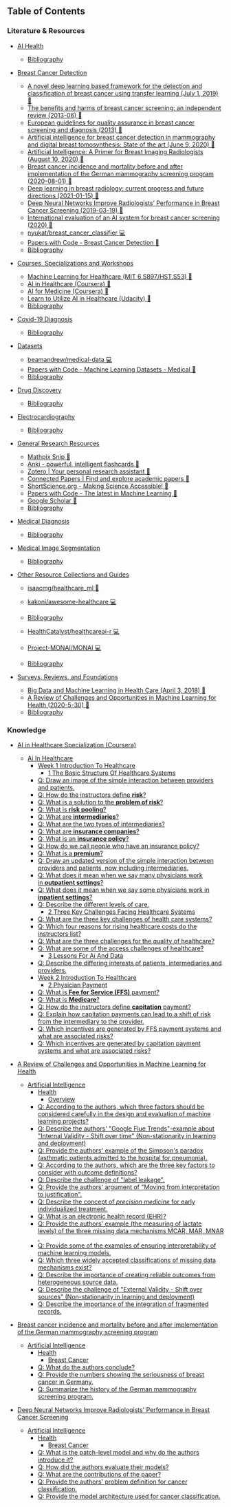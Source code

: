 ## Table of Contents

### Literature & Resources


   * [AI Health](literature/ai_health.md#ai-health)
      * [Bibliography](literature/ai_health.md#bibliography)

   * [Breast Cancer Detection](literature/breast_cancer_detection.md#breast-cancer-detection)
      * [A novel deep learning based framework for the detection and classification of breast cancer using transfer learning (July 1, 2019) <g-emoji class="g-emoji" alias="book" fallback-src="https://github.githubassets.com/images/icons/emoji/unicode/1f4d6.png">📖</g-emoji>](literature/breast_cancer_detection.md#a-novel-deep-learning-based-framework-for-the-detection-and-classification-of-breast-cancer-using-transfer-learning-july-1-2019-book)
      * [The benefits and harms of breast cancer screening: an independent review (2013-06) <g-emoji class="g-emoji" alias="book" fallback-src="https://github.githubassets.com/images/icons/emoji/unicode/1f4d6.png">📖</g-emoji>](literature/breast_cancer_detection.md#the-benefits-and-harms-of-breast-cancer-screening-an-independent-review-2013-06-book)
      * [European guidelines for quality assurance in breast cancer screening and diagnosis (2013) <g-emoji class="g-emoji" alias="book" fallback-src="https://github.githubassets.com/images/icons/emoji/unicode/1f4d6.png">📖</g-emoji>](literature/breast_cancer_detection.md#european-guidelines-for-quality-assurance-in-breast-cancer-screening-and-diagnosis-2013-book)
      * [Artificial intelligence for breast cancer detection in mammography and digital breast tomosynthesis: State of the art (June 9, 2020) <g-emoji class="g-emoji" alias="book" fallback-src="https://github.githubassets.com/images/icons/emoji/unicode/1f4d6.png">📖</g-emoji>](literature/breast_cancer_detection.md#artificial-intelligence-for-breast-cancer-detection-in-mammography-and-digital-breast-tomosynthesis-state-of-the-art-june-9-2020-book)
      * [Artificial Intelligence: A Primer for Breast Imaging Radiologists (August 10, 2020) <g-emoji class="g-emoji" alias="book" fallback-src="https://github.githubassets.com/images/icons/emoji/unicode/1f4d6.png">📖</g-emoji>](literature/breast_cancer_detection.md#artificial-intelligence-a-primer-for-breast-imaging-radiologists-august-10-2020-book)
      * [Breast cancer incidence and mortality before and after implementation of the German mammography screening program (2020-08-01) <g-emoji class="g-emoji" alias="book" fallback-src="https://github.githubassets.com/images/icons/emoji/unicode/1f4d6.png">📖</g-emoji>](literature/breast_cancer_detection.md#breast-cancer-incidence-and-mortality-before-and-after-implementation-of-the-german-mammography-screening-program-2020-08-01-book)
      * [Deep learning in breast radiology: current progress and future directions (2021-01-15) <g-emoji class="g-emoji" alias="book" fallback-src="https://github.githubassets.com/images/icons/emoji/unicode/1f4d6.png">📖</g-emoji>](literature/breast_cancer_detection.md#deep-learning-in-breast-radiology-current-progress-and-future-directions-2021-01-15-book)
      * [Deep Neural Networks Improve Radiologists’ Performance in Breast Cancer Screening (2019-03-19) <g-emoji class="g-emoji" alias="book" fallback-src="https://github.githubassets.com/images/icons/emoji/unicode/1f4d6.png">📖</g-emoji>](literature/breast_cancer_detection.md#deep-neural-networks-improve-radiologists-performance-in-breast-cancer-screening-2019-03-19-book)
      * [International evaluation of an AI system for breast cancer screening (2020) <g-emoji class="g-emoji" alias="book" fallback-src="https://github.githubassets.com/images/icons/emoji/unicode/1f4d6.png">📖</g-emoji>](literature/breast_cancer_detection.md#international-evaluation-of-an-ai-system-for-breast-cancer-screening-2020-book)
      * [nyukat/breast_cancer_classifier <g-emoji class="g-emoji" alias="computer" fallback-src="https://github.githubassets.com/images/icons/emoji/unicode/1f4bb.png">💻</g-emoji>](literature/breast_cancer_detection.md#nyukatbreast_cancer_classifier-computer)
      * [Papers with Code - Breast Cancer Detection <g-emoji class="g-emoji" alias="book" fallback-src="https://github.githubassets.com/images/icons/emoji/unicode/1f4d6.png">📖</g-emoji>](literature/breast_cancer_detection.md#papers-with-code---breast-cancer-detection-book)
      * [Bibliography](literature/breast_cancer_detection.md#bibliography)

   * [Courses, Specializations and Workshops](literature/courses,_specializations_and_workshops.md#courses-specializations-and-workshops)
      * [Machine Learning for Healthcare (MIT 6.S897/HST.S53) <g-emoji class="g-emoji" alias="book" fallback-src="https://github.githubassets.com/images/icons/emoji/unicode/1f4d6.png">📖</g-emoji>](literature/courses,_specializations_and_workshops.md#machine-learning-for-healthcare-mit-6s897hsts53-book)
      * [AI in Healthcare (Coursera) <g-emoji class="g-emoji" alias="book" fallback-src="https://github.githubassets.com/images/icons/emoji/unicode/1f4d6.png">📖</g-emoji>](literature/courses,_specializations_and_workshops.md#ai-in-healthcare-coursera-book)
      * [AI for Medicine (Coursera) <g-emoji class="g-emoji" alias="book" fallback-src="https://github.githubassets.com/images/icons/emoji/unicode/1f4d6.png">📖</g-emoji>](literature/courses,_specializations_and_workshops.md#ai-for-medicine-coursera-book)
      * [Learn to Utilize AI in Healthcare (Udacity) <g-emoji class="g-emoji" alias="book" fallback-src="https://github.githubassets.com/images/icons/emoji/unicode/1f4d6.png">📖</g-emoji>](literature/courses,_specializations_and_workshops.md#learn-to-utilize-ai-in-healthcare-udacity-book)
      * [Bibliography](literature/courses,_specializations_and_workshops.md#bibliography)

   * [Covid-19 Diagnosis](literature/covid-19_diagnosis.md#covid-19-diagnosis)
      * [Bibliography](literature/covid-19_diagnosis.md#bibliography)

   * [Datasets](literature/datasets.md#datasets)
      * [beamandrew/medical-data <g-emoji class="g-emoji" alias="computer" fallback-src="https://github.githubassets.com/images/icons/emoji/unicode/1f4bb.png">💻</g-emoji>](literature/datasets.md#beamandrewmedical-data-computer)
      * [Papers with Code - Machine Learning Datasets - Medical <g-emoji class="g-emoji" alias="book" fallback-src="https://github.githubassets.com/images/icons/emoji/unicode/1f4d6.png">📖</g-emoji>](literature/datasets.md#papers-with-code---machine-learning-datasets---medical-book)
      * [Bibliography](literature/datasets.md#bibliography)

   * [Drug Discovery](literature/drug_discovery.md#drug-discovery)
      * [Bibliography](literature/drug_discovery.md#bibliography)

   * [Electrocardiography](literature/electrocardiography.md#electrocardiography)
      * [Bibliography](literature/electrocardiography.md#bibliography)

   * [General Research Resources](literature/general_research_resources.md#general-research-resources)
      * [Mathpix Snip <g-emoji class="g-emoji" alias="book" fallback-src="https://github.githubassets.com/images/icons/emoji/unicode/1f4d6.png">📖</g-emoji>](literature/general_research_resources.md#mathpix-snip-book)
      * [Anki - powerful, intelligent flashcards <g-emoji class="g-emoji" alias="book" fallback-src="https://github.githubassets.com/images/icons/emoji/unicode/1f4d6.png">📖</g-emoji>](literature/general_research_resources.md#anki---powerful-intelligent-flashcards-book)
      * [Zotero | Your personal research assistant <g-emoji class="g-emoji" alias="book" fallback-src="https://github.githubassets.com/images/icons/emoji/unicode/1f4d6.png">📖</g-emoji>](literature/general_research_resources.md#zotero--your-personal-research-assistant-book)
      * [Connected Papers | Find and explore academic papers <g-emoji class="g-emoji" alias="book" fallback-src="https://github.githubassets.com/images/icons/emoji/unicode/1f4d6.png">📖</g-emoji>](literature/general_research_resources.md#connected-papers--find-and-explore-academic-papers-book)
      * [ShortScience.org - Making Science Accessible! <g-emoji class="g-emoji" alias="book" fallback-src="https://github.githubassets.com/images/icons/emoji/unicode/1f4d6.png">📖</g-emoji>](literature/general_research_resources.md#shortscienceorg---making-science-accessible-book)
      * [Papers with Code - The latest in Machine Learning <g-emoji class="g-emoji" alias="book" fallback-src="https://github.githubassets.com/images/icons/emoji/unicode/1f4d6.png">📖</g-emoji>](literature/general_research_resources.md#papers-with-code---the-latest-in-machine-learning-book)
      * [Google Scholar <g-emoji class="g-emoji" alias="book" fallback-src="https://github.githubassets.com/images/icons/emoji/unicode/1f4d6.png">📖</g-emoji>](literature/general_research_resources.md#google-scholar-book)
      * [Bibliography](literature/general_research_resources.md#bibliography)

   * [Medical Diagnosis](literature/medical_diagnosis.md#medical-diagnosis)
      * [Bibliography](literature/medical_diagnosis.md#bibliography)

   * [Medical Image Segmentation](literature/medical_image_segmentation.md#medical-image-segmentation)
      * [Bibliography](literature/medical_image_segmentation.md#bibliography)

   * [Other Resource Collections and Guides](literature/other_resource_collections_and_guides.md#other-resource-collections-and-guides)
      * [isaacmg/healthcare_ml <g-emoji class="g-emoji" alias="book" fallback-src="https://github.githubassets.com/images/icons/emoji/unicode/1f4d6.png">📖</g-emoji>](literature/other_resource_collections_and_guides.md#isaacmghealthcare_ml-book)
      * [kakoni/awesome-healthcare <g-emoji class="g-emoji" alias="computer" fallback-src="https://github.githubassets.com/images/icons/emoji/unicode/1f4bb.png">💻</g-emoji>](literature/other_resource_collections_and_guides.md#kakoniawesome-healthcare-computer)
      * [Bibliography](literature/other_resource_collections_and_guides.md#bibliography)

      * [HealthCatalyst/healthcareai-r <g-emoji class="g-emoji" alias="computer" fallback-src="https://github.githubassets.com/images/icons/emoji/unicode/1f4bb.png">💻</g-emoji>](literature/software_and_code.md#healthcatalysthealthcareai-r-computer)
      * [Project-MONAI/MONAI <g-emoji class="g-emoji" alias="computer" fallback-src="https://github.githubassets.com/images/icons/emoji/unicode/1f4bb.png">💻</g-emoji>](literature/software_and_code.md#project-monaimonai-computer)
      * [Bibliography](literature/software_and_code.md#bibliography)

   * [Surveys, Reviews, and Foundations](literature/surveys,_reviews,_and_foundations.md#surveys-reviews-and-foundations)
      * [Big Data and Machine Learning in Health Care (April 3, 2018) <g-emoji class="g-emoji" alias="book" fallback-src="https://github.githubassets.com/images/icons/emoji/unicode/1f4d6.png">📖</g-emoji>](literature/surveys,_reviews,_and_foundations.md#big-data-and-machine-learning-in-health-care-april-3-2018-book)
      * [A Review of Challenges and Opportunities in Machine Learning for Health (2020-5-30) <g-emoji class="g-emoji" alias="book" fallback-src="https://github.githubassets.com/images/icons/emoji/unicode/1f4d6.png">📖</g-emoji>](literature/surveys,_reviews,_and_foundations.md#a-review-of-challenges-and-opportunities-in-machine-learning-for-health-2020-5-30-book)
      * [Bibliography](literature/surveys,_reviews,_and_foundations.md#bibliography)

### Knowledge


   * [AI in Healthcare Specialization (Coursera)](knowledge/ai_in_healthcare_specialization_(coursera).md#ai-in-healthcare-specialization-coursera)
      * [Ai In Healthcare](knowledge/ai_in_healthcare_specialization_(coursera).md#ai-in-healthcare)
         * [Week 1 Introduction To Healthcare](knowledge/ai_in_healthcare_specialization_(coursera).md#week-1-introduction-to-healthcare)
            * [1 The Basic Structure Of Healthcare Systems](knowledge/ai_in_healthcare_specialization_(coursera).md#1-the-basic-structure-of-healthcare-systems)
         * [Q: Draw an image of the simple interaction between providers and patients.](knowledge/ai_in_healthcare_specialization_(coursera).md#q-draw-an-image-of-the-simple-interaction-between-providers-and-patients)
         * [Q: How do the instructors define <strong>risk</strong>?](knowledge/ai_in_healthcare_specialization_(coursera).md#q-how-do-the-instructors-define-risk)
         * [Q: What is a solution to the <strong>problem of risk</strong>?](knowledge/ai_in_healthcare_specialization_(coursera).md#q-what-is-a-solution-to-the-problem-of-risk)
         * [Q: What is <strong>risk pooling</strong>?](knowledge/ai_in_healthcare_specialization_(coursera).md#q-what-is-risk-pooling)
         * [Q: What are <strong>intermediaries</strong>?](knowledge/ai_in_healthcare_specialization_(coursera).md#q-what-are-intermediaries)
         * [Q: What are the two types of intermediaries?](knowledge/ai_in_healthcare_specialization_(coursera).md#q-what-are-the-two-types-of-intermediaries)
         * [Q: What are <strong>insurance companies</strong>?](knowledge/ai_in_healthcare_specialization_(coursera).md#q-what-are-insurance-companies)
         * [Q: What is an <strong>insurance policy</strong>?](knowledge/ai_in_healthcare_specialization_(coursera).md#q-what-is-an-insurance-policy)
         * [Q: How do we call people who have an insurance policy?](knowledge/ai_in_healthcare_specialization_(coursera).md#q-how-do-we-call-people-who-have-an-insurance-policy)
         * [Q: What is a <strong>premium</strong>?](knowledge/ai_in_healthcare_specialization_(coursera).md#q-what-is-a-premium)
         * [Q: Draw an updated version of the simple interaction between providers and patients, now including intermediaries.](knowledge/ai_in_healthcare_specialization_(coursera).md#q-draw-an-updated-version-of-the-simple-interaction-between-providers-and-patients-now-including-intermediaries)
         * [Q: What does it mean when we say many physicians work in <strong>outpatient settings</strong>?](knowledge/ai_in_healthcare_specialization_(coursera).md#q-what-does-it-mean-when-we-say-many-physicians-work-inoutpatient-settings)
         * [Q: What does it mean when we say some physicians work in <strong>inpatient settings</strong>?](knowledge/ai_in_healthcare_specialization_(coursera).md#q-what-does-it-mean-when-we-say-some-physicians-work-in-inpatient-settings)
         * [Q: Describe the different levels of care.](knowledge/ai_in_healthcare_specialization_(coursera).md#q-describe-the-different-levels-of-care)
            * [2 Three Key Challenges Facing Healthcare Systems](knowledge/ai_in_healthcare_specialization_(coursera).md#2-three-key-challenges-facing-healthcare-systems)
         * [Q: What are the three key challenges of health care systems?](knowledge/ai_in_healthcare_specialization_(coursera).md#q-what-are-the-three-key-challenges-of-health-care-systems)
         * [Q: Which four reasons for rising healthcare costs do the instructors list?](knowledge/ai_in_healthcare_specialization_(coursera).md#q-which-four-reasons-for-rising-healthcare-costs-do-the-instructors-list)
         * [Q: What are the three challenges for the quality of healthcare?](knowledge/ai_in_healthcare_specialization_(coursera).md#q-what-are-the-three-challenges-for-the-quality-of-healthcare)
         * [Q: What are some of the access challenges of healthcare?](knowledge/ai_in_healthcare_specialization_(coursera).md#q-what-are-some-of-the-access-challenges-of-healthcare)
            * [3 Lessons For Ai And Data](knowledge/ai_in_healthcare_specialization_(coursera).md#3-lessons-for-ai-and-data)
         * [Q: Describe the differing interests of patients, intermediaries and providers.](knowledge/ai_in_healthcare_specialization_(coursera).md#q-describe-the-differing-interests-of-patients-intermediaries-and-providers)
         * [Week 2 Introduction To Healthcare](knowledge/ai_in_healthcare_specialization_(coursera).md#week-2-introduction-to-healthcare)
            * [2 Physician Payment](knowledge/ai_in_healthcare_specialization_(coursera).md#2-physician-payment)
         * [Q: What is <strong>Fee for Service (FFS)</strong> payment?](knowledge/ai_in_healthcare_specialization_(coursera).md#q-what-is-fee-for-service-ffs-payment)
         * [Q: What is <strong>Medicare</strong>?](knowledge/ai_in_healthcare_specialization_(coursera).md#q-what-is-medicare)
         * [Q: How do the instructors define <strong>capitation</strong> payment?](knowledge/ai_in_healthcare_specialization_(coursera).md#q-how-do-the-instructors-define-capitation-payment)
         * [Q: Explain how capitation payments can lead to a shift of risk from the intermediary to the provider.](knowledge/ai_in_healthcare_specialization_(coursera).md#q-explain-how-capitation-payments-can-lead-to-a-shift-of-risk-from-the-intermediary-to-the-provider)
         * [Q: Which incentives are generated by FFS payment systems and what are associated risks?](knowledge/ai_in_healthcare_specialization_(coursera).md#q-which-incentives-are-generated-by-ffs-payment-systems-and-what-are-associated-risks)
         * [Q: Which incentives are generated by capitation payment systems and what are associated risks?](knowledge/ai_in_healthcare_specialization_(coursera).md#q-which-incentives-are-generated-by-capitation-payment-systems-and-what-are-associated-risks)

   * [A Review of Challenges and Opportunities in Machine Learning for Health](knowledge/a_review_of_challenges_and_opportunities_in_machine_learning_for_health.md#a-review-of-challenges-and-opportunities-in-machine-learning-for-health)
      * [Artificial Intelligence](knowledge/a_review_of_challenges_and_opportunities_in_machine_learning_for_health.md#artificial-intelligence)
         * [Health](knowledge/a_review_of_challenges_and_opportunities_in_machine_learning_for_health.md#health)
            * [Overview](knowledge/a_review_of_challenges_and_opportunities_in_machine_learning_for_health.md#overview)
         * [Q: According to the authors, which three factors should be considered carefully in the design and evaluation of machine learning projects?](knowledge/a_review_of_challenges_and_opportunities_in_machine_learning_for_health.md#q-according-to-the-authors-which-three-factors-should-be-considered-carefully-in-the-design-and-evaluation-of-machine-learning-projects)
         * [Q: Describe the authors' "Google Flue Trends"-example about "Internal Validity - Shift over time" (Non-stationarity in learning and deployment)](knowledge/a_review_of_challenges_and_opportunities_in_machine_learning_for_health.md#q-describe-the-authors-google-flue-trends-example-about-internal-validity---shift-over-time-non-stationarity-in-learning-and-deployment)
         * [Q: Provide the authors' example of the Simpson's paradox (asthmatic patients admitted to the hospital for pneumonia).](knowledge/a_review_of_challenges_and_opportunities_in_machine_learning_for_health.md#q-provide-the-authors-example-of-the-simpsons-paradox-asthmatic-patients-admitted-to-the-hospital-for-pneumonia)
         * [Q: According to the authors, which are the three key factors to consider with outcome definitions?](knowledge/a_review_of_challenges_and_opportunities_in_machine_learning_for_health.md#q-according-to-the-authors-which-are-the-three-key-factors-to-consider-with-outcome-definitions)
         * [Q: Describe the challenge of "label leakage".](knowledge/a_review_of_challenges_and_opportunities_in_machine_learning_for_health.md#q-describe-the-challenge-of-label-leakage)
         * [Q: Provide the authors' argument of "Moving from interpretation to justification".](knowledge/a_review_of_challenges_and_opportunities_in_machine_learning_for_health.md#q-provide-the-authors-argument-of-moving-from-interpretation-to-justification)
         * [Q: Describe the concept of <em>precision medicine</em> for early individualized treatment.](knowledge/a_review_of_challenges_and_opportunities_in_machine_learning_for_health.md#q-describe-the-concept-ofprecision-medicine-for-early-individualized-treatment)
         * [Q: What is an electronic health record (EHR)?](knowledge/a_review_of_challenges_and_opportunities_in_machine_learning_for_health.md#q-what-is-an-electronic-health-record-ehr)
         * [Q: Provide the authors' example (the measuring of lactate levels) of the three missing data mechanisms MCAR, MAR, MNAR .](knowledge/a_review_of_challenges_and_opportunities_in_machine_learning_for_health.md#q-provide-the-authors-example-the-measuring-of-lactate-levelsof-the-three-missing-data-mechanisms-mcar-mar-mnar-)
         * [Q: Provide some of the examples of ensuring interpretability of machine learning models.](knowledge/a_review_of_challenges_and_opportunities_in_machine_learning_for_health.md#q-provide-some-of-the-examples-of-ensuring-interpretability-of-machine-learning-models)
         * [Q: Which three widely accepted classifications of missing data mechanisms exist?](knowledge/a_review_of_challenges_and_opportunities_in_machine_learning_for_health.md#q-which-three-widely-accepted-classifications-of-missing-data-mechanisms-exist)
         * [Q: Describe the importance of creating reliable outcomes from heterogeneous source data.](knowledge/a_review_of_challenges_and_opportunities_in_machine_learning_for_health.md#q-describe-the-importance-of-creating-reliable-outcomes-from-heterogeneous-source-data)
         * [Q: Describe the challenge of "External Validity - Shift over sources" (Non-stationarity in learning and deployment)](knowledge/a_review_of_challenges_and_opportunities_in_machine_learning_for_health.md#q-describe-the-challenge-of-external-validity---shift-over-sources-non-stationarity-in-learning-and-deployment)
         * [Q: Describe the importance of the integration of fragmented records.](knowledge/a_review_of_challenges_and_opportunities_in_machine_learning_for_health.md#q-describe-the-importance-of-the-integration-of-fragmented-records)

   * [Breast cancer incidence and mortality before and after implementation of the German mammography screening program](knowledge/breast_cancer_incidence_and_mortality_before_and_after_implementation_of_the_german_mammography_screening_program.md#breast-cancer-incidence-and-mortality-before-and-after-implementation-of-the-german-mammography-screening-program)
      * [Artificial Intelligence](knowledge/breast_cancer_incidence_and_mortality_before_and_after_implementation_of_the_german_mammography_screening_program.md#artificial-intelligence)
         * [Health](knowledge/breast_cancer_incidence_and_mortality_before_and_after_implementation_of_the_german_mammography_screening_program.md#health)
            * [Breast Cancer](knowledge/breast_cancer_incidence_and_mortality_before_and_after_implementation_of_the_german_mammography_screening_program.md#breast-cancer)
         * [Q: What do the authors conclude?](knowledge/breast_cancer_incidence_and_mortality_before_and_after_implementation_of_the_german_mammography_screening_program.md#q-what-do-the-authors-conclude)
         * [Q: Provide the numbers showing the seriousness of breast cancer in Germany.](knowledge/breast_cancer_incidence_and_mortality_before_and_after_implementation_of_the_german_mammography_screening_program.md#q-provide-the-numbers-showing-the-seriousness-of-breast-cancer-in-germany)
         * [Q: Summarize the history of the German mammography screening program.](knowledge/breast_cancer_incidence_and_mortality_before_and_after_implementation_of_the_german_mammography_screening_program.md#q-summarize-the-history-of-the-german-mammography-screening-program)

   * [Deep Neural Networks Improve Radiologists' Performance in Breast Cancer Screening](knowledge/deep_neural_networks_improve_radiologists'_performance_in_breast_cancer_screening.md#deep-neural-networks-improve-radiologists-performance-in-breast-cancer-screening)
      * [Artificial Intelligence](knowledge/deep_neural_networks_improve_radiologists'_performance_in_breast_cancer_screening.md#artificial-intelligence)
         * [Health](knowledge/deep_neural_networks_improve_radiologists'_performance_in_breast_cancer_screening.md#health)
            * [Breast Cancer](knowledge/deep_neural_networks_improve_radiologists'_performance_in_breast_cancer_screening.md#breast-cancer)
         * [Q: What is the patch-level model and why do the authors introduce it?](knowledge/deep_neural_networks_improve_radiologists'_performance_in_breast_cancer_screening.md#q-what-is-the-patch-level-model-and-why-do-the-authors-introduce-it)
         * [Q: How did the authors evaluate their models?](knowledge/deep_neural_networks_improve_radiologists'_performance_in_breast_cancer_screening.md#q-how-did-the-authors-evaluate-their-models)
         * [Q: What are the contributions of the paper?](knowledge/deep_neural_networks_improve_radiologists'_performance_in_breast_cancer_screening.md#q-what-are-the-contributions-of-the-paper)
         * [Q: Provide the authors' problem definition for cancer classification.](knowledge/deep_neural_networks_improve_radiologists'_performance_in_breast_cancer_screening.md#q-provide-the-authors-problem-definition-for-cancer-classification)
         * [Q: Provide the model architecture used for cancer classification.](knowledge/deep_neural_networks_improve_radiologists'_performance_in_breast_cancer_screening.md#q-provide-the-model-architecture-used-for-cancer-classification)

